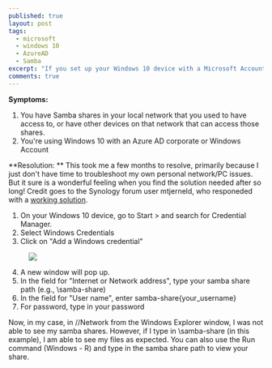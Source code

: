 ```yaml
---
published: true
layout: post
tags: 
  - microsoft
  - windows 10
  - AzureAD
  - Samba
excerpt: "If you set up your Windows 10 device with a Microsoft Account, and not a local one, you may not have access to your Samba Shares. I tell you how to get that access back"
comments: true
---
```



**Symptoms:** 

1. You have Samba shares in your local network that you used to have access to, or have other devices on that network that can access those shares. 
2. You're using Windows 10 with an Azure AD corporate or Windows Account

**Resolution: **
This took me a few months to resolve, primarily because I just don't have time to troubleshoot my own personal network/PC issues. But it sure is a wonderful feeling when you find the solution needed after so long! Credit goes to the Synology forum user mtjerneld, who responeded with a [working solution](http://forum.synology.com/enu/viewtopic.php?f=49&t=98792#p385856). 


1. On your Windows 10 device, go to Start > and search for Credential Manager. 
2. Select Windows Credentials
3. Click on "Add a Windows credential"

<figure>
    <img src="{{ site.url }}/images/credential-manager.png" alt"credential manager">
</figure>

4. A new window will pop up. 
5. In the field for "Internet or Network address", type your samba share path (e.g., \\samba-share)
6. In the field for "User name", enter samba-share\{your_username}
7. For password, type in your password


Now, in my case, in //Network from the Windows Explorer window, I was not able to see my samba shares. However, if I type in \\samba-share (in this example), I am able to see my files as expected. You can also use the Run command (Windows - R) and type in the samba share path to view your share.

